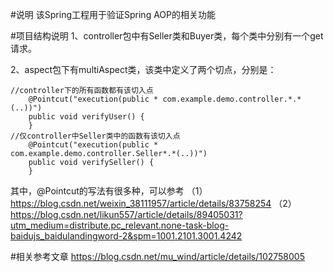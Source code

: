 #说明
该Spring工程用于验证Spring AOP的相关功能


#项目结构说明
1、controller包中有Seller类和Buyer类，每个类中分别有一个get请求。

2、aspect包下有multiAspect类，该类中定义了两个切点，分别是：
```
//controller下的所有函数都有该切入点
    @Pointcut("execution(public * com.example.demo.controller.*.*(..))")
    public void verifyUser() {
    }
//仅controller中Seller类中的函数有该切入点
    @Pointcut("execution(public * com.example.demo.controller.Seller*.*(..))")
    public void verifySeller() {
    }
```
其中，@Pointcut的写法有很多种，可以参考
（1）https://blog.csdn.net/weixin_38111957/article/details/83758254
（2）https://blog.csdn.net/likun557/article/details/89405031?utm_medium=distribute.pc_relevant.none-task-blog-baidujs_baidulandingword-2&spm=1001.2101.3001.4242



#相关参考文章
https://blog.csdn.net/mu_wind/article/details/102758005


